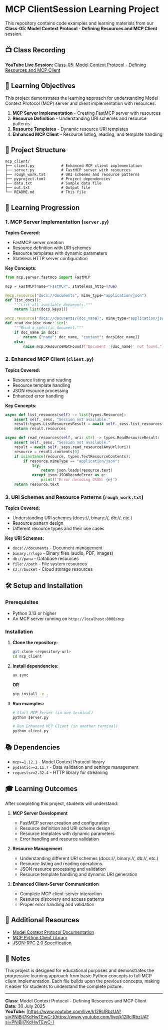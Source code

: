 # MCP ClientSession Learning Project

This repository contains code examples and learning materials from our **Class-05: Model Context Protocol - Defining Resources and MCP Client** session.

## 📺 Class Recording

**YouTube Live Session:** [Class-05: Model Context Protocol - Defining Resources and MCP Client](https://www.youtube.com/live/k12RclRbzUA?si=PNiBjI7KdHwTEwC-)

## 🎯 Learning Objectives

This project demonstrates the learning approach for understanding Model Context Protocol (MCP) server and client implementation with resources:

1. **MCP Server Implementation** - Creating FastMCP server with resources
2. **Resource Definition** - Understanding URI schemes and resource patterns
3. **Resource Templates** - Dynamic resource URI templates
4. **Enhanced MCP Client** - Resource listing, reading, and template handling

## 📁 Project Structure

```
mcp_client/
├── client.py            # Enhanced MCP client implementation
├── server.py            # FastMCP server with resources
├── rough_work.txt       # URI schemes and resource patterns
├── pyproject.toml       # Project dependencies
├── data.txt             # Sample data file
├── out.txt              # Output file
└── README.md            # This file
```

## 🚀 Learning Progression

### 1. MCP Server Implementation (`server.py`)

**Topics Covered:**
- FastMCP server creation
- Resource definition with URI schemes
- Resource templates with dynamic parameters
- Stateless HTTP server configuration

**Key Concepts:**
```python
from mcp.server.fastmcp import FastMCP

mcp = FastMCP(name="FastMCP", stateless_http=True)

@mcp.resource("docs://documents", mime_type="application/json")
def list_docs():
    """List all available documents."""
    return list(docs.keys())

@mcp.resource("docs://documents/{doc_name}", mime_type="application/json")
def read_doc(doc_name: str):
    """Read a specific document."""
    if doc_name in docs:
        return {"name": doc_name, "content": docs[doc_name]}
    else:
        raise mcp.ResourceNotFound(f"Document '{doc_name}' not found.")
```

### 2. Enhanced MCP Client (`client.py`)

**Topics Covered:**
- Resource listing and reading
- Resource template handling
- JSON resource processing
- Enhanced error handling

**Key Concepts:**
```python
async def list_resouces(self) -> list[types.Resource]:
    assert self._sess, "Session not available."
    result:types.ListResourcesResult = await self._sess.list_resources()
    return result.resources

async def read_resources(self, uri: str) -> types.ReadResourceResult:
    assert self._sess, "Session not available."
    result = await self._sess.read_resource(AnyUrl(uri))
    resource = result.contents[0]
    if isinstance(resource, types.TextResourceContents):
        if resource.mimeType == "application/json":
            try:
                return json.loads(resource.text)
            except json.JSONDecodeError as e:
                print(f"Error decoding JSON: {e}")
    return resource.text
```

### 3. URI Schemes and Resource Patterns (`rough_work.txt`)

**Topics Covered:**
- Understanding URI schemes (docs://, binary://, db://, etc.)
- Resource pattern design
- Different resource types and their use cases

**Key URI Schemes:**
- `docs://documents` - Document management
- `binary://logo` - Binary files (audio, PDF, images)
- `db://pana` - Database resources
- `file://path` - File system resources
- `s3://bucket` - Cloud storage resources



## 🛠️ Setup and Installation

### Prerequisites
- Python 3.13 or higher
- An MCP server running on `http://localhost:8000/mcp`

### Installation

1. **Clone the repository:**
   ```bash
   git clone <repository-url>
   cd mcp_client
   ```

2. **Install dependencies:**
   ```bash
   uv sync
   ```

    **OR**

   ```bash
   pip install -e .
   ```

3. **Run examples:**

   ```bash
   # Start MCP Server (in one terminal)
   python server.py
   
   # Run Enhanced MCP Client (in another terminal)
   python client.py
   ```

## 📚 Dependencies

- `mcp>=1.12.1` - Model Context Protocol library
- `pydantic>=2.11.7` - Data validation and settings management
- `requests>=2.32.4` - HTTP library for streaming

## 🎓 Learning Outcomes

After completing this project, students will understand:

1. **MCP Server Development**
   - FastMCP server creation and configuration
   - Resource definition and URI scheme design
   - Resource templates with dynamic parameters
   - Error handling and resource validation

2. **Resource Management**
   - Understanding different URI schemes (docs://, binary://, db://, etc.)
   - Resource listing and reading operations
   - JSON resource processing and validation
   - Resource template handling and dynamic URI generation

3. **Enhanced Client-Server Communication**
   - Complete MCP client-server interaction
   - Resource discovery and access patterns
   - Proper error handling and validation

## 🔗 Additional Resources

- [Model Context Protocol Documentation](https://modelcontextprotocol.io/)
- [MCP Python Client Library](https://github.com/modelcontextprotocol/python-sdk)
- [JSON-RPC 2.0 Specification](https://www.jsonrpc.org/specification)

## 📝 Notes

This project is designed for educational purposes and demonstrates the progressive learning approach from basic Python concepts to full MCP client implementation. Each file builds upon the previous concepts, making it easier for students to understand the complete picture.

---

**Class:** Model Context Protocol - Defining Resources and MCP Client  
**Date:** 30 July 2025  
**YouTube:** [https://www.youtube.com/live/k12RclRbzUA?si=PNiBjI7KdHwTEwC-](https://www.youtube.com/live/k12RclRbzUA?si=PNiBjI7KdHwTEwC-)
